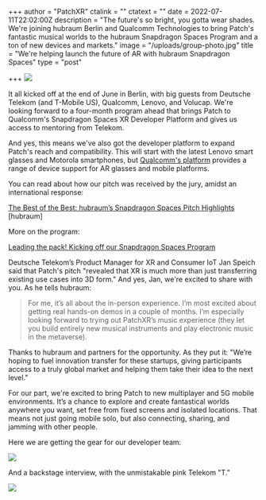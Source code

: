 +++
author = "PatchXR"
ctalink = ""
ctatext = ""
date = 2022-07-11T22:02:00Z
description = "The future's so bright, you gotta wear shades. We're joining hubraum Berlin and Qualcomm Technologies to bring Patch's fantastic musical worlds to the hubraum Snapdragon Spaces Program and a ton of new devices and markets."
image = "/uploads/group-photo.jpg"
title = "We're helping launch the future of AR with hubraum Snapdragon Spaces"
type = "post"

+++
![](/uploads/group-photo.jpg)

It all kicked off at the end of June in Berlin, with big guests from Deutsche Telekom (and T-Mobile US), Qualcomm, Lenovo, and Volucap. We're looking forward to a four-month program ahead that brings Patch to Qualcomm's Snapdragon Spaces XR Developer Platform and gives us access to mentoring from Telekom.

And yes, this means we've also got the developer platform to expand Patch's reach and compatibility. This will start with the latest Lenovo smart glasses and Motorola smartphones, but [Qualcomm's platform](https://spaces.qualcomm.com/) provides a range of device support for AR glasses and mobile platforms.

You can read about how our pitch was received by the jury, amidst an international response:

[The Best of the Best: hubraum’s Snapdragon Spaces Pitch Highlights](https://www.hubraum.com/the-best-of-the-best-hubraums-snapdragon-spaces-pitch-highlights/) \[hubraum\]

More on the program:

[Leading the pack! Kicking off our Snapdragon Spaces Program](https://www.hubraum.com/snapdragon-spaces-program-kick-off-recap/)

Deutsche Telekom’s Product Manager for XR and Consumer IoT Jan Speich said that Patch's pitch "revealed that XR is much more than just transferring existing use cases into 3D form." And yes, Jan, we're excited to share with you. As he tells hubraum:

> For me, it’s all about the in-person experience. I’m most excited about getting real hands-on demos in a couple of months. I’m especially looking forward to trying out PatchXR’s music experience (they let you build entirely new musical instruments and play electronic music in the metaverse).

Thanks to hubraum and partners for the opportunity. As they put it: "We’re hoping to fuel innovation transfer for these startups, giving participants access to a truly global market and helping them take their idea to the next level."

For our part, we're excited to bring Patch to new multiplayer and 5G mobile environments. It’s a chance to explore and create fantastical worlds anywhere you want, set free from fixed screens and isolated locations. That means not just going mobile solo, but also connecting, sharing, and jamming with other people.

Here we are getting the gear for our developer team:

![](/uploads/getting-our-gear.jpg)

And a backstage interview, with the unmistakable pink Telekom "T."

![](/uploads/hubraum-interview.jpg)